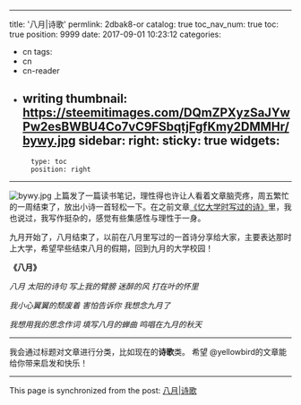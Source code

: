 
---
title: '八月|诗歌'
permlink: 2dbak8-or
catalog: true
toc_nav_num: true
toc: true
position: 9999
date: 2017-09-01 10:23:12
categories:
- cn
tags:
- cn
- cn-reader
- writing
thumbnail: https://steemitimages.com/DQmZPXyzSaJYwPw2esBWBU4Co7vC9FSbqtjFgfKmy2DMMHr/bywy.jpg
sidebar:
    right:
        sticky: true
widgets:
    -
        type: toc
        position: right
---


![bywy.jpg](https://steemitimages.com/DQmZPXyzSaJYwPw2esBWBU4Co7vC9FSbqtjFgfKmy2DMMHr/bywy.jpg)
上篇发了一篇读书笔记，理性得也许让人看着文章脑壳疼，周五繁忙的一周结束了，放出小诗一首轻松一下。在之前文章[《忆大学时写过的诗》](https://steemit.com/cn/@yellowbird/2hptjt)里，我也说过，我写作挺杂的，感觉有些集感性与理性于一身。

九月开始了，八月结束了，以前在八月里写过的一首诗分享给大家，主要表达那时上大学，希望早些结束八月的假期，回到九月的大学校园！

**《八月》**

*八月*
*太阳的诗句*
*写上我的臂膀*
*迷醉的风*
*打在叶的怀里*
 
*我小心翼翼的颓废着*
*害怕告诉你*
*我想念九月了*
 
*我想用我的思念作词*
*填写八月的蝉曲*
*鸣唱在九月的秋天*

---
我会通过标题对文章进行分类，比如现在的**诗歌**类。
希望 @yellowbird的文章能给你带来启发和快乐！

- - -

This page is synchronized from the post: [八月|诗歌](https://steemit.com/@yellowbird/2dbak8-or)
